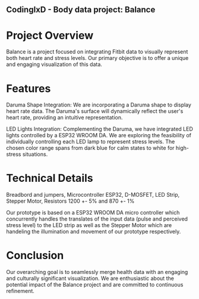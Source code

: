 ## CodingIxD - Body data project: Balance


# Project Overview
Balance is a project focused on integrating Fitbit data to visually represent both heart rate and stress levels. Our primary objective is to offer a unique and engaging visualization of this data.

# Features
Daruma Shape Integration: We are incorporating a Daruma shape to display heart rate data. The Daruma's surface will dynamically reflect the user's heart rate, providing an intuitive representation.

LED Lights Integration: Complementing the Daruma, we have integrated LED lights controlled by a ESP32 ­WROOM ­DA. We are exploring the feasibility of individually controlling each LED lamp to represent stress levels. The chosen color range spans from dark blue for calm states to white for high-stress situations.

# Technical Details
Breadbord and jumpers, Microcontroller ESP32, D-MOSFET, LED Strip, Stepper Motor, Resistors 1200 +- 5% and 870 +- 1%

Our prototype is based on a ESP32 ­WROOM ­DA micro controller which concurrently handles the translates of the input data (pulse and perceived stress level) to the LED strip as well as the Stepper Motor which are handeling the illumination and movement of our prototype respectively.

# Conclusion
Our overarching goal is to seamlessly merge health data with an engaging and culturally significant visualization. We are enthusiastic about the potential impact of the Balance project and are committed to continuous refinement.
